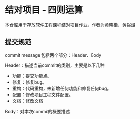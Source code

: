 # 结对项目 - 四则运算
本仓库用于存放软件工程课程结对项目作业，作者为黄晓楷、黄裕煜
## 提交规范
commit message 包括两个部分：Header、Body

Header：描述当前commit的类别，主要是以下几种

- 功能：提交功能点。
- 修复：修复bug。
- 重构：代码重构，未新增任何功能和修复任何bug。
- 配置：修改项目工程文件配置。
- 文档：修改文档

Body：对本次commit的概要描述
